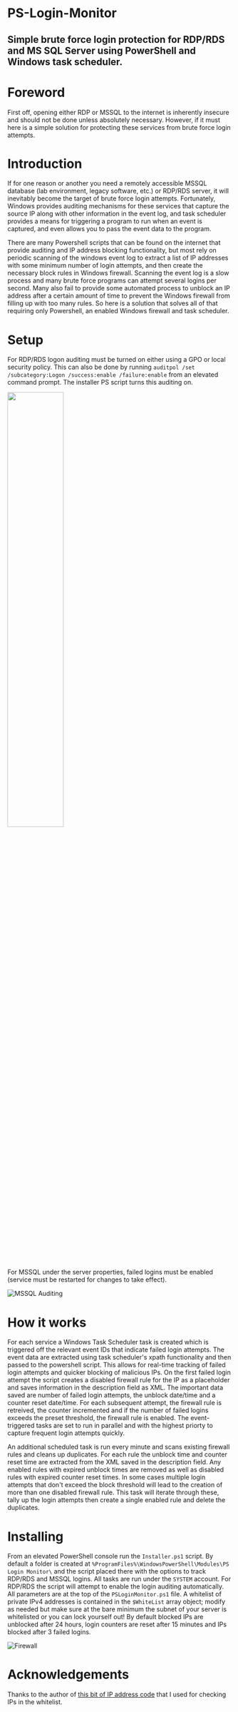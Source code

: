 # PS-Login-Monitor
## Simple brute force login protection for RDP/RDS and MS SQL Server using PowerShell and Windows task scheduler.

# Foreword
First off, opening either RDP or MSSQL to the internet is inherently insecure and should not be done unless absolutely necessary. However, if it must here is a simple solution for protecting these services from brute force login attempts.

# Introduction
If for one reason or another you need a remotely accessible MSSQL database (lab environment, legacy software, etc.) or RDP/RDS server, it will inevitably become the target of brute force login attempts. Fortunately, Windows provides auditing mechanisms for these services that capture the source IP along with other information in the event log, and task scheduler provides a means for triggering a program to run when an event is captured, and even allows you to pass the event data to the program.

There are many Powershell scripts that can be found on the internet that provide auditing and IP address blocking functionality, but most rely on periodic scanning of the windows event log to extract a list of IP addresses with some minimum number of login attempts, and then create the necessary block rules in Windows firewall. Scanning the event log is a slow process and many brute force programs can attempt several logins per second. Many also fail to provide some automated process to unblock an IP address after a certain amount of time to prevent the Windows firewall from filling up with too many rules. So here is a solution that solves all of that requiring only Powershell, an enabled Windows firewall and task scheduler.

# Setup
For RDP/RDS logon auditing must be turned on either using a GPO or local security policy. This can also be done by running `auditpol /set /subcategory:Logon /success:enable /failure:enable` from an elevated command prompt. The installer PS script turns this auditing on.

<img src="https://user-images.githubusercontent.com/24600116/146600886-9b55711a-8b61-4a51-81a2-3a6242901b82.PNG" width=50% height=50%>

For MSSQL under the server properties, failed logins must be enabled (service must be restarted for changes to take effect).

![MSSQL Auditing](https://user-images.githubusercontent.com/24600116/146601280-4de5a758-3a81-4a85-99b5-70744955472a.PNG)

# How it works
For each service a Windows Task Scheduler task is created which is triggered off the relevant event IDs that indicate failed login attempts. The event data are extracted using task scheduler's xpath functionality and then passed to the powershell script. This allows for real-time tracking of failed login attempts and quicker blocking of malicious IPs. On the first failed login attempt the script creates a disabled firewall rule for the IP as a placeholder and saves information in the description field as XML. The important data saved are number of failed login attempts, the unblock date/time and a counter reset date/time. For each subsequent attempt, the firewall rule is retreived, the counter incremented and if the number of failed logins exceeds the preset threshold, the firewall rule is enabled. The event-triggered tasks are set to run in parallel and with the highest priorty to capture frequent login attempts quickly.

An additional scheduled task is run every minute and scans existing firewall rules and cleans up duplicates. For each rule the unblock time and counter reset time are extracted from the XML saved in the description field. Any enabled rules with expired unblock times are removed as well as disabled rules with expired counter reset times. In some cases multiple login attempts that don't exceed the block threshold will lead to the creation of more than one disabled firewall rule. This task will iterate through these, tally up the login attempts then create a single enabled rule and delete the duplicates.

# Installing
From an elevated PowerShell console run the `Installer.ps1` script. By default a folder is created at `%ProgramFiles%\WindowsPowerShell\Modules\PS Login Monitor\` and the script placed there with the options to track RDP/RDS and MSSQL logins. All tasks are run under the `SYSTEM` account. For RDP/RDS the script will attempt to enable the login auditing automatically. All parameters are at the top of the `PSLoginMonitor.ps1` file. A whitelist of private IPv4 addresses is contained in the `$WhiteList` array object; modify as needed but make sure at the bare minimum the subnet of your server is whitelisted or you can lock yourself out! By default blocked IPs are unblocked after 24 hours, login counters are reset after 15 minutes and IPs blocked after 3 failed logins.

![Firewall](https://user-images.githubusercontent.com/24600116/146605235-084fc26a-3ae8-4da8-8251-8362f96c285f.PNG)

# Acknowledgements
Thanks to the author of [this bit of IP address code](http://www.gi-architects.co.uk/2016/02/powershell-check-if-ip-or-subnet-matchesfits/) that I used for checking IPs in the whitelist.
